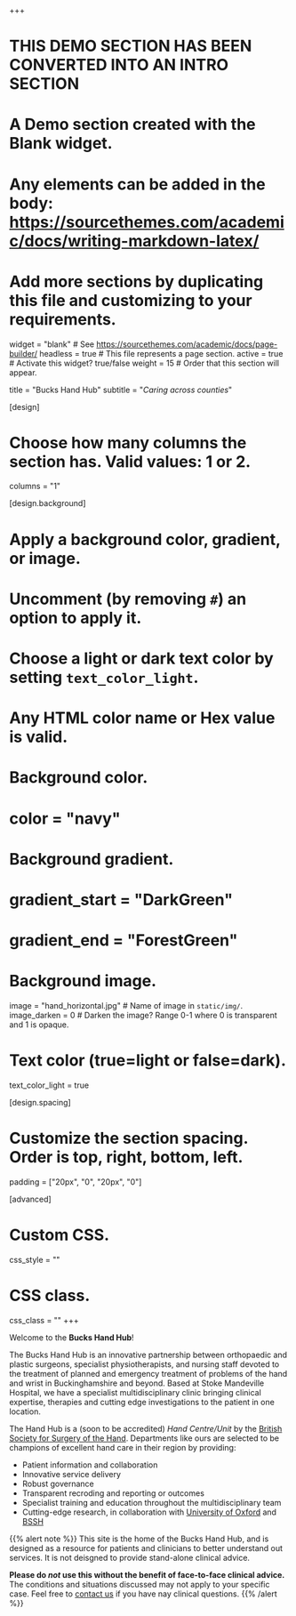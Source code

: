 +++
# THIS DEMO SECTION HAS BEEN CONVERTED INTO AN INTRO SECTION
# A Demo section created with the Blank widget.
# Any elements can be added in the body: https://sourcethemes.com/academic/docs/writing-markdown-latex/
# Add more sections by duplicating this file and customizing to your requirements.

widget = "blank"  # See https://sourcethemes.com/academic/docs/page-builder/
headless = true  # This file represents a page section.
active = true  # Activate this widget? true/false
weight = 15  # Order that this section will appear.

title = "Bucks Hand Hub"
subtitle = "*Caring across counties*"

[design]
  # Choose how many columns the section has. Valid values: 1 or 2.
  columns = "1"

[design.background]
  # Apply a background color, gradient, or image.
  #   Uncomment (by removing `#`) an option to apply it.
  #   Choose a light or dark text color by setting `text_color_light`.
  #   Any HTML color name or Hex value is valid.

  # Background color.
  # color = "navy"
  
  # Background gradient.
  # gradient_start = "DarkGreen"
  # gradient_end = "ForestGreen"
  
  # Background image.
  image = "hand_horizontal.jpg"  # Name of image in `static/img/`.
  image_darken = 0  # Darken the image? Range 0-1 where 0 is transparent and 1 is opaque.

  # Text color (true=light or false=dark).
  text_color_light = true

[design.spacing]
  # Customize the section spacing. Order is top, right, bottom, left.
  padding = ["20px", "0", "20px", "0"]

[advanced]
 # Custom CSS. 
 css_style = ""
 
 # CSS class.
 css_class = ""
+++

Welcome to the **Bucks Hand Hub**!

The Bucks Hand Hub is an innovative partnership between orthopaedic and plastic surgeons, specialist physiotherapists, and nursing staff devoted to the treatment of planned and emergency treatment of problems of the hand and wrist in Buckinghamshire and beyond. Based at Stoke Mandeville Hospital, we have a specialist multidisciplinary clinic bringing clinical expertise, therapies and cutting edge investigations to the patient in one location.

The Hand Hub is a (soon to be accredited) *Hand Centre/Unit* by the [British Society for Surgery of the Hand](https://www.bssh.ac.uk). Departments like ours are selected to be champions of excellent hand care in their region by providing:

- Patient information and collaboration
- Innovative service delivery
- Robust governance
- Transparent recroding and reporting or outcomes
- Specialist training and education throughout the multidisciplinary team
- Cutting-edge research, in collaboration with [University of Oxford](https://www.ndorms.ox.ac.uk) and [BSSH](https://www.bssh.ac.uk)



{{% alert note %}}
This site is the home of the Bucks Hand Hub, and is designed as a resource for patients and clinicians to better understand out services. It is not deisgned to provide stand-alone clinical advice.

**Please do *not* use this without the benefit of face-to-face clinical advice.** The conditions and situations discussed may not apply to your specific case. Feel free to [contact us](#contact) if you have nay clinical questions.
{{% /alert %}}
